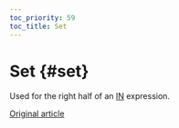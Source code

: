 ```yaml
---
toc_priority: 59
toc_title: Set
---
```


# Set {#set}

Used for the right half of an [IN](../../../sql-reference/operators/in.md#select-in-operators) expression.

[Original article](https://clickhouse.tech/docs/en/data_types/special_data_types/set/) <!--hide-->
